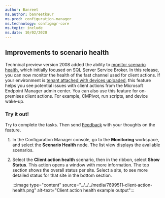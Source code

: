 ```yaml
---
author: Banreet
ms.author: banreetkaur
ms.prod: configuration-manager
ms.technology: configmgr-core
ms.topic: include
ms.date: 10/02/2020
---
```


## <a name="bkmk_health"></a> Improvements to scenario health

<!--7699511-->

Technical preview version 2008 added the ability to [monitor scenario health](../../technical-preview-2008.md#bkmk_health), which initially focused on SQL Server Service Broker. In this release, you can now monitor the health of the fast channel used for client actions. If your environment is [tenant attached with devices uploaded](../../../../../tenant-attach/device-sync-actions.md), this feature helps you see potential issues with client actions from the Microsoft Endpoint Manager admin center. You can also use this feature for on-premises client actions. For example, CMPivot, run scripts, and device wake-up.

### Try it out!

Try to complete the tasks. Then send [Feedback](../../technical-preview-2003.md#bkmk_feedback) with your thoughts on the feature.

1. In the Configuration Manager console, go to the **Monitoring** workspace, and select the **Scenario Health** node. The list view displays the available scenarios.

1. Select the **Client action health** scenario, then in the ribbon, select **Show Status**. This action opens a window with more information. The top section shows the overall status per site. Select a site, to see more detailed status for that site in the bottom section.

    :::image type="content" source="../../../media/7699511-client-action-health.png" alt-text="Client action health example output":::
